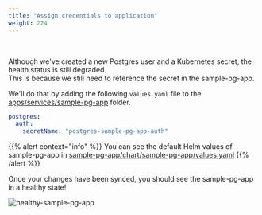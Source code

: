 ```yaml
---
title: "Assign credentials to application"
weight: 224
---
```

</br>

Although we've created a new Postgres user and a Kubernetes secret, the health status is still degraded.  
This is because we still need to reference the secret in the sample-pg-app.  

We'll do that by adding the following `values.yaml` file to the [apps/services/sample-pg-app](https://github.com/Tom-HA/k8s-operators-workshop/tree/main/apps/services/sample-pg-app) folder.

```yaml
postgres:
  auth:
    secretName: "postgres-sample-pg-app-auth"
```

{{% alert context="info" %}}
You can see the default Helm values of sample-pg-app in [sample-pg-app/chart/sample-pg-app/values.yaml](https://github.com/Tom-HA/k8s-operators-workshop/blob/main/sample-pg-app/chart/sample-pg-app/values.yaml)
{{% /alert %}}

Once your changes have been synced, you should see the sample-pg-app in a healthy state!

![healthy-sample-pg-app](./images/healthy-sample-pg-app.png "healthy-sample-pg-app")
